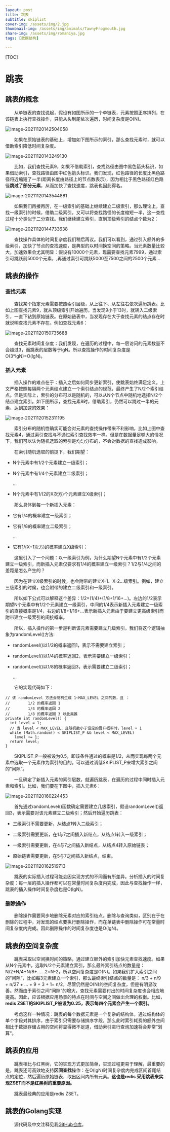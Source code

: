 ```yaml
---
layout: post
title: 跳表
subtitle: skiplist
cover-img: /assets/img/2.jpg
thumbnail-img: /assets/img/animals/TawnyFrogmouth.jpg
share-img: /assets/img/romaniya.jpg
tags: [数据结构]

---
```


[TOC]

# 跳表

## 跳表的概念 

&emsp;&emsp;从单链表的查找说起，假设有如图所示的一个单链表，元素按照正序排列，在该链表上执行查找操作，只能从头到尾依次遍历，时间复杂度是O(N)。

![image-20211120142504058](https://gitee.com/xinyuanchen/image_collection/raw/master/image-20211120142504058.png)



&emsp;&emsp;如果在原始链表的基础上，增加如下图所示的索引，那么查找元素时，就可以借助索引降低时间复杂度。

![image-20211120143249130](https://gitee.com/xinyuanchen/image_collection/raw/master/image-20211120143249130.png)

&emsp;&emsp;比如，我们查找元素9，如果不借助索引，查找路径由图中黑色箭头标识，如果借助索引，查找路径由图中红色箭头标识。我们发现，红色路径的长度比黑色路径将近缩短了一半(距离长度由路径上的节点数表示)，因为相比于黑色路径红色路径**跳过了部分元素**，从而加快了查找速度，跳表也因此得名。

![image-20211120143544881](https://gitee.com/xinyuanchen/image_collection/raw/master/image-20211120143544881.png)

&emsp;&emsp;如果我们再接再厉，在一级索引的基础上继续建立二级索引，那么理论上，查找一级索引的时候，借助二级索引，又可以将查找路径的长度缩短一半，这一查找过程十分类似于二分查找。我们继续建立索引，直到顶级索引的结点个数为2：

![image-20211120144733638](https://gitee.com/xinyuanchen/image_collection/raw/master/image-20211120144733638.png)

&emsp;&emsp;查找操作具体的时间复杂度我们稍后再议。我们可以看到，通过引入额外的多级索引，加快了节点的查找速度，是典型的以时间换空间的策略。当元素数量比较大，加速效果会尤其明显：假设有10000个元素，现需要查找元素7999，通过索引可跳跃前5000个元素，,再通过索引可跳跃5000至7500之间的2500个元素...

## 跳表的操作

### 查找元素

&emsp;&emsp;查找某个指定元素需要按照索引层级，从上往下、从左往右依次遍历跳表。比如上图查找元素9，就从顶级索引开始遍历，当发现9小于13时，就转入二级索引，一直下钻到原始链表。在原始链表中，当发现存在大于查找元素的结点存在时就说明查找元素不存在。例如查找元素6：

![image-20211120150735688](https://gitee.com/xinyuanchen/image_collection/raw/master/image-20211120150735688.png)

&emsp;&emsp;查找元素时间复杂度：我们发现，在遍历的过程中，每一层访问的元素数量不会超过3，而跳表的层数等于lgN。所以查找操作的时间复杂度是O(3*lgN)=O(lgN)。

### 插入元素

&emsp;&emsp;插入操作的难点在于：插入之后如何同步更新索引，使跳表始终满足定义。上文严格按照每隔两个元素结点建立一个索引结点的规范，最终产生了N/2个索引结点。但是实际上，索引的分布可以是随机的，可以从N个节点中随机地选择N/2个结点建立索引。如下图所示，查找元素8时，借助索引，仍然可以跳过一半的元素、达到加速的效果：

![image-20211120152311195](https://gitee.com/xinyuanchen/image_collection/raw/master/image-20211120152311195.png)

&emsp;&emsp;索引分布的随机性确实可能会对元素的查找操作带来不利影响，比如上图中查找元素4，通过索引查找与不通过索引查找效率一样。但是在数据量足够大的情况下，我们可以认为随机选取的索引是均匀分布的，不会对数据的查找造成影响。

&emsp;&emsp;在索引随机选取的前提下，我们期望：
- N个元素中有1/2个元素建立一级索引；

- N个元素中有1/4个元素建立二级索引；

  ...

- N个元素中有1/(2的X次方)个元素建立X级索引；


&emsp;&emsp;那么具体到每一个新插入元素：

- 它有1/4的概率建立一级索引；

- 它有1/8的概率建立二级索引；

  ...

- 它有1/(X+1次方)的概率建立X级索引；


&emsp;&emsp;这里引入了一个问题：以一级索引为例，为什么期望N个元素中有1/2个元素建立一级索引，而新插入元素仅要求有1/4的概率建立一级索引？1/2与1/4之间的差距是怎么产生的？

&emsp;&emsp;因为在建立X级索引的时候，也会附带的建立X-1、X-2...级索引。例如，建立三级索引的时候，也会附带的建立二级索引和一级索引。

&emsp;&emsp;所以如下公式可以解释这个差异：1/2=(1/4)+(1/8+1/16+...)。左边的1/2表示期望N个元素中有1/2个元素建立一级索引，中间的1/4表示新插入元素建立一级索引的直接概率是1/4，右边的1/8+1/16+...表示新插入元素由于要建立更高级索引而附带建立一级索引的间接概率。

&emsp;&emsp;所以，插入操作的第一步是判断该元素需要建立几级索引，我们将这个逻辑抽象为randomLevel()方法:

- randomLevel()以1/2的概率返回1，表示不需要建立索引；

- randomLevel()以1/4的概率返回2，表示需要建立一级索引；

- randomLevel()以1/8的概率返回3，表示需要建立二级索引；

  ...


&emsp;&emsp;它的实现代码如下：

```
// 该 randomLevel 方法会随机生成 1~MAX_LEVEL 之间的数，且 ：
//        1/2 的概率返回 1
//        1/4 的概率返回 2
//        1/8 的概率返回 3 以此类推
private int randomLevel() {
  int level = 1;
  // 当 level < MAX_LEVEL，且随机数小于设定的晋升概率时，level + 1
  while (Math.random() < SKIPLIST_P && level < MAX_LEVEL)
    level += 1;
  return level;
}
```

&emsp;&emsp;SKIPLIST_P一般被设为0.5，即该条件通过的概率是1/2，从而实现每两个元素中选取一个元素作为索引的目的。可以通过调低SKIPLIST_P来增大索引之间的“间隙”。

&emsp;&emsp;一旦确定了新插入元素的索引层数，就遍历跳表，在遍历的过程中同时插入元素和索引。比如，我们要在下图中，插入元素6：

![image-20211120160224453](https://gitee.com/xinyuanchen/image_collection/raw/master/image-20211120160224453.png)

&emsp;&emsp;首先通过randomLevel()函数确定需要建立几级索引，假设randomLevel()返回3，表示需要对该元素建立二级索引；然后开始遍历跳表：

- 三级索引不需要更新，从结点1转入二级索引；

- 二级索引需要更新，在1与7之间插入新结点，从结点1转入一级索引；

- 一级索引需要更新，在4与7之间插入新结点，从结点4转入原始链表；

- 原始链表需要更新，在5与7之间插入新结点，结束。


![image-20211120162519713](https://gitee.com/xinyuanchen/image_collection/raw/master/image-20211120162519713.png)

&emsp;&emsp;跳表的实际插入过程可能会因实现方式的不同而有所差异。分析插入的时间复杂度：每一层的插入操作都可以在常量时间复杂度内完成，因此与查找操作一样，跳表的插入操作时间复杂度也是O(lgN)。



### 删除操作

&emsp;&emsp;删除操作需要同步地删除元素对应的索引结点。删除与查询类似，区别在于在删除的过程中，对发现的结点要执行删除操作，而在单链表中删除操作可在常量时间复杂度内完成。因此删除操作的时间复杂度也是O(lgN)。



## 跳表的空间复杂度

&emsp;&emsp;跳表采取以空间换时间的策略，通过建立额外的索引加快元素查找速度。如果从N个元素中，选取N/2个元素建立索引，那么最终索引结点的数量是：N/2+N/4+N/8+......2=N-2，所以空间复杂度是O(N)。如果我们扩大索引之间的“间隙”，比如每3元素建立一个索引，那么最终索引结点的数量是： n/3 + n/9 + n/27 + … + 9 + 3 + 1= n/2，尽管仍然是O(N)的空间复杂度，但是有明显改善。然而由于索引之间“间隙”的增大，查找元素需要付出的时间复杂度也会相应地提高。因此，应该根据应用场景的特点在时间与空间之间做出合理的权衡。比如，**redis ZSET的SKIPLIST_P被设为0.25，表示每四个元素会产生一个索引。**

&emsp;&emsp;考虑这样一种情况：跳表的每个数据元素是一个复杂的结构体，通过结构体的单个字段对其排序，由于索引只需要存储排序字段，那么此时索引耗费的额外空间相比于数据存储占用的空间将显得微不足道，借助索引进行查询加速将会非常”划算“。



## 跳表的应用

&emsp;&emsp;跳表相比与红黑树，它的实现方式更加简单，实现过程更易于理解，最重要的是，跳表还可高效地支持**区间查找**操作：在O(lgN)时间复杂度内完成区间首尾结点的定位，然后遍历原始链表，取出区间内所有元素。**这也是redis 采用跳表来实现ZSET而不是红黑树的重要原因。**

&emsp;&emsp;跳表最经典的应用是redis ZSET。



## 跳表的Golang实现

&emsp;&emsp;源代码及中文注释见我[GitHub仓库](https://github.com/MajaChen/skiplist)。





